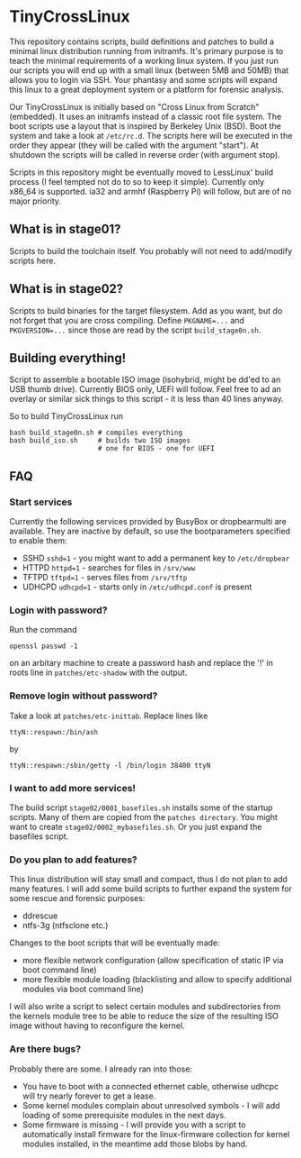TinyCrossLinux
==============

This repository contains scripts, build definitions and patches to build a minimal linux distribution running from initramfs. It's primary purpose is to teach the minimal requirements of a working linux system. If you just run our scripts you will end up with a small linux (between 5MB and 50MB) that allows you to login via SSH. Your phantasy and some scripts will expand this linux to a great deployment system or a platform for forensic analysis.

Our TinyCrossLinux is initially based on "Cross Linux from Scratch" (embedded). It uses an initramfs instead of a classic root file system. The boot scripts use a layout that is inspired by Berkeley Unix (BSD). Boot the system and take a look at `/etc/rc.d`. The scripts here will be executed in the order they appear (they will be called with the argument "start"). At shutdown the scripts will be called in reverse order (with argument stop).

Scripts in this repository might be eventually moved to LessLinux' build process (I feel tempted not do to so to keep it simple). Currently only x86_64 is supported. ia32 and armhf (Raspberry Pi) will follow, but are of no major priority.

What is in stage01?
--------

Scripts to build the toolchain itself. You probably will not need to add/modify scripts here.

What is in stage02?
--------

Scripts to build binaries for the target filesystem. Add as you want, but do not forget that you are cross compiling. Define `PKGNAME=...` and `PKGVERSION=...` since those are read by the script `build_stage0n.sh`. 

Building everything!
-------------

Script to assemble a bootable ISO image (isohybrid, might be dd'ed to an USB thumb drive). Currently BIOS only, UEFI will follow. Feel free to ad an overlay or similar sick things to this script - it is less than 40 lines anyway.

So to build TinyCrossLinux run

	bash build_stage0n.sh # compiles everything
	bash build_iso.sh     # builds two ISO images
	                      # one for BIOS - one for UEFI
	
## FAQ

### Start services

Currently the following services provided by BusyBox or dropbearmulti are available. They are inactive by default, so use the bootparameters specified to enable them:

 * SSHD `sshd=1` - you might want to add a permanent key to `/etc/dropbear`
 * HTTPD `httpd=1` - searches for files in `/srv/www`
 * TFTPD `tftpd=1` - serves files from `/srv/tftp` 
 * UDHCPD `udhcpd=1` - starts only in `/etc/udhcpd.conf` is present

### Login with password?

Run the command
	
	openssl passwd -1
	
on an arbitary machine to create a password hash and replace the '!' in roots line in `patches/etc-shadow` with the output.

### Remove login without password?

Take a look at `patches/etc-inittab`. Replace lines like

	ttyN::respawn:/bin/ash
	
by

	ttyN::respawn:/sbin/getty -l /bin/login 38400 ttyN

### I want to add more services!

The build script `stage02/0001_basefiles.sh` installs some of the startup scripts. Many of them are copied from the `patches directory`. You might want to create `stage02/0002_mybasefiles.sh`. Or you just expand the basefiles script.

### Do you plan to add features?

This linux distribution will stay small and compact, thus I do not plan to add many features. I will add some build scripts to further expand the system for some rescue and forensic purposes:

 * ddrescue
 * ntfs-3g (ntfsclone etc.)
 
Changes to the boot scripts that will be eventually made:

 * more flexible network configuration (allow specification of static IP via boot command line)
 * more flexible module loading (blacklisting and allow to specify additional modules via boot command line)
 
I will also write a script to select certain modules and subdirectories from the kernels module tree to be able to reduce the size of the resulting ISO image without having to reconfigure the kernel.

### Are there bugs?

Probably there are some. I already ran into those:

 * You have to boot with a connected ethernet cable, otherwise udhcpc will try nearly forever to get a lease.
 * Some kernel modules complain about unresolved symbols - I will add loading of some prerequisite modules in the next days.
 * Some firmware is missing - I will provide you with a script to automatically install firmware for the linux-firmware collection for kernel modules installed, in the meantime add those blobs by hand.
